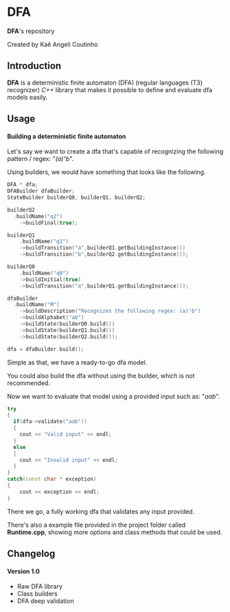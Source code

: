 # DFA

**DFA**'s repository

Created by Kaê Angeli Coutinho

## Introduction

**DFA** is a deterministic finite automaton (DFA) (regular languages (T3) recognizer) _C++_ library that makes it possible to define and evaluate dfa models easily.

## Usage

#### Building a deterministic finite automaton

Let's say we want to create a dfa that's capable of recognizing the following pattern / regex: "_(a)⁺b_".

Using builders, we would have something that looks like the following.

``` cpp
DFA * dfa;
DFABuilder dfaBuilder;
StateBuilder builderQ0, builderQ1, builderQ2;

builderQ2
  .buildName("q2")
	->buildFinal(true);

builderQ1
	.buildName("q1")
	->buildTransition("a",builderQ1.getBuildingInstance())
	->buildTransition("b",builderQ2.getBuildingInstance());

builderQ0
	.buildName("q0")
	->buildInitial(true)
	->buildTransition("a",builderQ1.getBuildingInstance());

dfaBuilder
  .buildName("M")
	->buildDescription("Recognizes the following regex: (a)⁺b")
	->buildAlphabet("ab")
	->buildState(builderQ0.build())
	->buildState(builderQ1.build())
	->buildState(builderQ2.build());

dfa = dfaBuilder.build();
```

Simple as that, we have a ready-to-go dfa model.

You could also build the dfa without using the builder, which is not recommended.

Now we want to evaluate that model using a provided input such as: "_aab_".

``` cpp
try
{
  if(dfa->validate("aab"))
  {
    cout << "Valid input" << endl;
  }
  else
  {
    cout << "Invalid input" << endl;
  }
}
catch(const char * exception)
{
	cout << exception << endl;
}
```

There we go, a fully working dfa that validates any input provided.

There's also a example file provided in the project folder called **Runtime.cpp**, showing more options and class methods that could be used.

## Changelog

#### Version 1.0

<ul>
  <li>Raw DFA library</li>
  <li>Class builders</li>
  <li>DFA deep validation</li>
</ul>